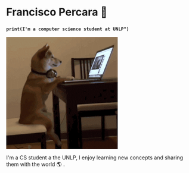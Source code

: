 # Francisco Percara :muscle:

**`print(I'm a computer science student at UNLP")`**

<img align="center" src="doggo.gif">

I'm a CS student a the UNLP, I enjoy learning new concepts and sharing them with the world :earth_americas: .
<!--
**Kelisei/Kelisei** is a ✨ _special_ ✨ repository because its `README.md` (this file) appears on your GitHub profile.

Here are some ideas to get you started:

- 🔭 I’m currently working on ...
- 🌱 I’m currently learning ...
- 👯 I’m looking to collaborate on ...
- 🤔 I’m looking for help with ...
- 💬 Ask me about ...
- 📫 How to reach me: ...
- 😄 Pronouns: ...
- ⚡ Fun fact: ...
-->
